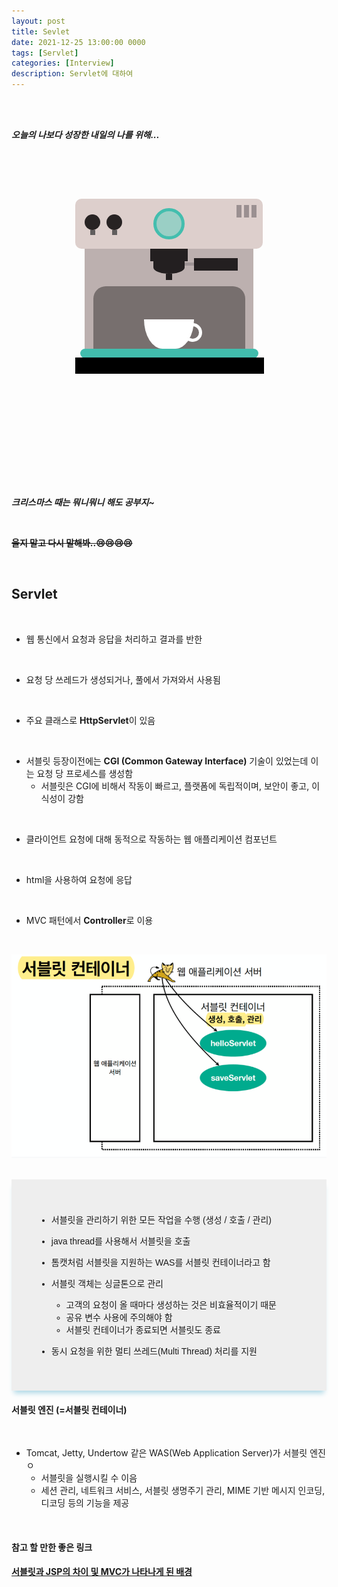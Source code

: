 ```yaml
---
layout: post
title: Sevlet
date: 2021-12-25 13:00:00 0000
tags: [Servlet]
categories: [Interview]
description: Servlet에 대하여
---
```


<br><br>

_**오늘의 나보다 성장한 내일의 나를 위해...**_

<br>

<br><br>

<style>
.containercoffee {
  width: 300px;
  height: 280px;
  position: relative;
  top: calc(50% - 140px);
  left: calc(50% - 150px);
}
.coffee-header {
  width: 100%;
  height: 80px;
  position: absolute;
  top: 0;
  left: 0;
  background-color: #ddcfcc;
  border-radius: 10px;
}
.coffee-header__buttons {
  width: 25px;
  height: 25px;
  position: absolute;
  top: 25px;
  background-color: #282323;
  border-radius: 50%;
}
.coffee-header__buttons::after {
  content: "";
  width: 8px;
  height: 8px;
  position: absolute;
  bottom: -8px;
  left: calc(50% - 4px);
  background-color: #615e5e;
}
.coffee-header__button-one {
  left: 15px;
}
.coffee-header__button-two {
  left: 50px;
}
.coffee-header__display {
  width: 50px;
  height: 50px;
  position: absolute;
  top: calc(50% - 25px);
  left: calc(50% - 25px);
  border-radius: 50%;
  background-color: #9acfc5;
  border: 5px solid #43beae;
  box-sizing: border-box;
}
.coffee-header__details {
  width: 8px;
  height: 20px;
  position: absolute;
  top: 10px;
  right: 10px;
  background-color: #9b9091;
  box-shadow: -12px 0 0 #9b9091, -24px 0 0 #9b9091;
}
.coffee-medium {
  width: 90%;
  height: 160px;
  position: absolute;
  top: 80px;
  left: calc(50% - 45%);
  background-color: #bcb0af;
}
.coffee-medium:before {
  content: "";
  width: 90%;
  height: 100px;
  background-color: #776f6e;
  position: absolute;
  bottom: 0;
  left: calc(50% - 45%);
  border-radius: 20px 20px 0 0;
}
.coffe-medium__exit {
  width: 60px;
  height: 20px;
  position: absolute;
  top: 0;
  left: calc(50% - 30px);
  background-color: #231f20;
}
.coffe-medium__exit::before {
  content: "";
  width: 50px;
  height: 20px;
  border-radius: 0 0 50% 50%;
  position: absolute;
  bottom: -20px;
  left: calc(50% - 25px);
  background-color: #231f20;
}
.coffe-medium__exit::after {
  content: "";
  width: 10px;
  height: 10px;
  position: absolute;
  bottom: -30px;
  left: calc(50% - 5px);
  background-color: #231f20;
}
.coffee-medium__arm {
  width: 70px;
  height: 20px;
  position: absolute;
  top: 15px;
  right: 25px;
  background-color: #231f20;
}
.coffee-medium__arm::before {
  content: "";
  width: 15px;
  height: 5px;
  position: absolute;
  top: 7px;
  left: -15px;
  background-color: #9e9495;
}
.coffee-medium__cup {
  width: 80px;
  height: 47px;
  position: absolute;
  bottom: 0;
  left: calc(50% - 40px);
  background-color: #FFF;
  border-radius: 0 0 70px 70px / 0 0 110px 110px;
}
.coffee-medium__cup::after {
  content: "";
  width: 20px;
  height: 20px;
  position: absolute;
  top: 6px;
  right: -13px;
  border: 5px solid #FFF;
  border-radius: 50%;
}
@keyframes liquid {
  0% {
    height: 0px;  
    opacity: 1;
  }
  5% {
    height: 0px;  
    opacity: 1;
  }
  20% {
    height: 62px;  
    opacity: 1;
  }
  95% {
    height: 62px;
    opacity: 1;
  }
  100% {
    height: 62px;
    opacity: 0;
  }
}
.coffee-medium__liquid {
  width: 6px;
  height: 63px;
  opacity: 0;
  position: absolute;
  top: 50px;
  left: calc(50% - 3px);
  background-color: #74372b;
  animation: liquid 4s 4s linear infinite;
}
.coffee-medium__smoke {
  width: 8px;
  height: 20px;
  position: absolute;  
  border-radius: 5px;
  background-color: #b3aeae;
}
@keyframes smokeOne {
  0% {
    bottom: 20px;
    opacity: 0;
  }
  40% {
    bottom: 50px;
    opacity: .5;
  }
  80% {
    bottom: 80px;
    opacity: .3;
  }
  100% {
    bottom: 80px;
    opacity: 0;
  }
}
@keyframes smokeTwo {
  0% {
    bottom: 40px;
    opacity: 0;
  }
  40% {
    bottom: 70px;
    opacity: .5;
  }
  80% {
    bottom: 80px;
    opacity: .3;
  }
  100% {
    bottom: 80px;
    opacity: 0;
  }
}
.coffee-medium__smoke-one {
  opacity: 0;
  bottom: 50px;
  left: 102px;
  animation: smokeOne 3s 4s linear infinite;
}
.coffee-medium__smoke-two {
  opacity: 0;
  bottom: 70px;
  left: 118px;
  animation: smokeTwo 3s 5s linear infinite;
}
.coffee-medium__smoke-three {
  opacity: 0;
  bottom: 65px;
  right: 118px;
  animation: smokeTwo 3s 6s linear infinite;
}
.coffee-medium__smoke-for {
  opacity: 0;
  bottom: 50px;
  right: 102px;
  animation: smokeOne 3s 5s linear infinite;
}
.coffee-footer {
  width: 95%;
  height: 15px;
  position: absolute;
  bottom: 25px;
  left: calc(50% - 47.5%);
  background-color: #41bdad;
  border-radius: 10px;
}
.coffee-footer::after {
  content: "";
  width: 106%;
  height: 26px;
  position: absolute;
  bottom: -25px;
  left: -8px;
  background-color: #000;
}
</style>

<div class="containercoffee">
    <div class="coffee-header">
      <div class="coffee-header__buttons coffee-header__button-one"></div>
      <div class="coffee-header__buttons coffee-header__button-two"></div>
      <div class="coffee-header__display"></div>
      <div class="coffee-header__details"></div>
    </div>
    <div class="coffee-medium">
      <div class="coffe-medium__exit"></div>
      <div class="coffee-medium__arm"></div>
      <div class="coffee-medium__liquid"></div>
      <div class="coffee-medium__smoke coffee-medium__smoke-one"></div>
      <div class="coffee-medium__smoke coffee-medium__smoke-two"></div>
      <div class="coffee-medium__smoke coffee-medium__smoke-three"></div>
      <div class="coffee-medium__smoke coffee-medium__smoke-for"></div>
      <div class="coffee-medium__cup"></div>
    </div>
    <div class="coffee-footer"></div>
</div>

<br><br><br><br><br><br><br><br>

<br>

**_크리스마스 때는 뭐니뭐니 해도 공부지~_**

<br>

**~~울지 말고 다시 말해봐..:cry::cry::cry::cry:~~**

<br>

## Servlet

<br>

- 웹 통신에서 요청과 응답을 처리하고 결과를 반한

<br>

- 요청 당 쓰레드가 생성되거나, 풀에서 가져와서 사용됨

<br>

- 주요 클래스로 **HttpServlet**이 있음

<br>

- 서블릿 등장이전에는 **CGI (Common Gateway Interface)** 기술이 있었는데 이는 요청 당 프로세스를 생성함
  - 서블릿은 CGI에 비해서 작동이 빠르고, 플랫폼에 독립적이며, 보안이 좋고, 이식성이 강함

<br>

- 클라이언트 요청에 대해 동적으로 작동하는 웹 애플리케이션 컴포넌트

<br>

- html을 사용하여 요청에 응답

<br>

- MVC 패턴에서 **Controller**로 이용

<br>

![](/images/Interview/post14/2021-12-26-00-50-11.png?style=centerme)

<br>

<link href="http://fonts.googleapis.com/earlyaccess/hanna.css" rel="stylesheet">
<div style="background: #eee;
  box-shadow: 0 8px 8px -4px lightblue; font-family: 'Hanna', sans-serif;; padding: 40px;">

- 서블릿을 관리하기 위한 모든 작업을 수행 (생성 / 호출 / 관리)

- java thread를 사용해서 서블릿을 호출

- 톰캣처럼 서블릿을 지원하는 WAS를 서블릿 컨테이너라고 함

- 서블릿 객체는 싱글톤으로 관리
  - 고객의 요청이 올 때마다 생성하는 것은 비효율적이기 때문
  - 공유 변수 사용에 주의해야 함
  - 서블릿 컨테이너가 종료되면 서블릿도 종료

- 동시 요청을 위한 멀티 쓰레드(Multi Thread) 처리를 지원
</div>

#### 서블릿 엔진 (=서블릿 컨테이너)

<br>

- Tomcat, Jetty, Undertow 같은 WAS(Web Application Server)가 서블릿 엔진ㅇ
  - 서블릿을 실행시킬 수 이음
  - 세션 관리, 네트워크 서비스, 서블릿 생명주기 관리, MIME 기반 메시지 인코딩, 디코딩 등의 기능을 제공

<br>

#### 참고 할 만한 좋은 링크

**[서블릿과 JSP의 차이 및 MVC가 나타나게 된 배경](https://steady-coding.tistory.com/463)**